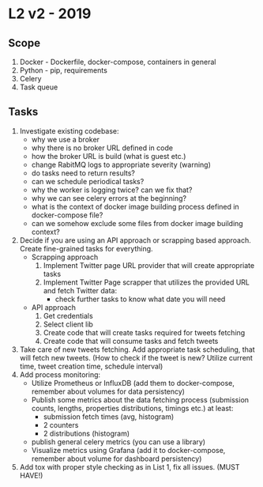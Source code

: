 # L2 v2 - 2019

## Scope

1. Docker - Dockerfile, docker-compose, containers in general
2. Python - pip, requirements
3. Celery
4. Task queue


## Tasks

1. Investigate existing codebase:
    - why we use a broker
    - why there is no broker URL defined in code
    - how the broker URL is build (what is guest etc.)
    - change RabitMQ logs to appropriate severity (warning)
    - do tasks need to return results?
    - can we schedule periodical tasks?
    - why the worker is logging twice? can we fix that?
    - why we can see celery errors at the beginning?
    - what is the context of docker image building process defined in docker-compose file?
    - can we somehow exclude some files from docker image building context?
2. Decide if you are using an API approach or scrapping based approach. Create fine-grained tasks for everything.
    - Scrapping approach
        1. Implement Twitter page URL provider that will create appropriate tasks
        2. Implement Twitter Page scrapper that utilizes the provided URL and fetch Twitter data:
             - check further tasks to know what date you will need
    - API approach
        1. Get credentials
        2. Select client lib
        3. Create code that will create tasks required for tweets fetching
        4. Create code that will consume tasks and fetch tweets
3. Take care of new tweets fetching. Add appropriate task scheduling, that will fetch new tweets. (How to check if the tweet is new? Utilize current time, tweet creation time, schedule interval)
4. Add process monitoring:
    - Utilize Prometheus or InfluxDB (add them to docker-compose, remember about volumes for data persistency)
    - Publish some metrics about the data fetching process (submission counts, lengths, properties distributions, timings etc.) at least:
        - submission fetch times (avg, histogram)
        - 2 counters 
        - 2 distributions (histogram)
    - publish general celery metrics (you can use a library)
    - Visualize metrics using Grafana (add it to docker-compose, remember about volume for dashboard persistency)
5. Add tox with proper style checking as in List 1, fix all issues. (MUST HAVE!)

